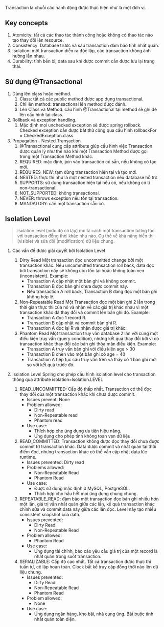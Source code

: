 Transaction là chuỗi các hành động được thực hiện như là một đơn vị.
## Key concepts

1. Atomicity: tất cả các thao tác thành công hoặc không có thao tác nào tạo thay đổi lên resource.
2. Consistency: Database trước và sau transaction đảm bảo tính nhất quán.
3. Isolation: một transaction diễn ra độc lập, các transaction không ảnh hưởng lẫn nhau.
4. Durability: tính bền bỉ, data sau khi được commit cần được lưu lại trạng thái.

## Sử dụng @Transactional

1. Dùng lên class hoặc method.
	1. Class: tất cả các public method được app dụng transactional.
	2. Chỉ lên method: transactional lên method được đánh.
	3. Lên Class và Method: cấu hình @Transactional tại method sẽ ghi đè lên cấu hình tại class.
2. Rollback và exception handling.
	1. Mặc định mọi unchecked exception sẽ được spring rollback. Checked exception cần được bắt thử công qua cấu hình rollbackFor = CheckedException.class
3. Propagation - Nested Transaction
	1. @Transactional cung cấp attribute giúp cấu hình việc Transaction được quản lý như thế nào khi một Transaction Method được gọi trong một Transaction Method khác.
	2. REQUIRED: mặc định, join vào transaction có sẵn, nếu không có tạo mới.
	3. REQUIRES_NEW: tạm dừng transaction hiện tại và tạo mới.
	4. NESTED: thực thi như là một nested transaction nếu database hỗ trợ.
	5. SUPPORTS: sử dụng transaction hiện tại nếu có, nếu không có tì non-transactional.
	6. NOT_SUPPORTED: không transactional.
	7. NEVER: throws exception nếu tồn tại transaction.
	8. MANDATORY: cần một transaction sẵn có.
## Isolation Level

> Isolation level (mức độ cô lập) mô tả cách một transaction tương tác với transaction đống thời khác như nào.
> Cụ thể về khả năng hiển thị (visible) và sửa đổi (modification) dữ liệu chung.

1. Các vấn đề được giải quyết bởi Isolation Level
	1. Dirty Read
		Một transaction đọc uncommitted change bởi một transaction khác. Nếu uncommitted transaction roll back, data đọc bởi transaction này sẽ không còn tồn tại hoặc không toàn vẹn (inconsistent).
		Example:
		- Transaction A cập nhật một bản ghi và không commit.
		- Transaction B đọc bản ghi chưa được commit này.
		- Nếu transaction A roll back, Transaction B đang đọc một bản ghi không hợp lệ.
	2. Non-Repeatable Read
		Một Transaction đọc một bản ghi 2 lần trong thời gian thực thi của nó và nhận về các giá trị khác nhau vì một transaction khác đã thay đổi và commit lên bản ghi đó.
		Example:
		- Transaction A đọc 1 record R.
		- Transaction B cập nhật và commit bản ghi R.
		- Transaction A đọc lại R và nhận được giá trị khác.
	3. Phantom Read
		Một transaction truy vấn database 2 lần với cùng một điều kiện truy vấn (query condition), nhưng kết quả thay đổi bởi vì có transaction khác thay đổi các bản ghi thỏa mãn điều kiện.
		Example:
		- Transaction A truy vấn bản ghi với điều kiện age > 30
		- Transaction B chèn vào một bản ghi có age = 40
		- Transaction A tiếp tục câu truy vấn trên và thấy có 1 bản ghi mới so với kết quả trước đó.
2. Isolation Level
	 Spring cho phép cấu hình isolation level cho transaction thông qua attribute isolation=Isolation.LEVEL
	
	 1. READ_UNCOMMITTED: Cấp độ thấp nhất. Transaction có thể đọc thay đổi của một transaction khác khi chưa được commit.
		 - Issues prevent: None
		 - Problem allowed:
			 - Dirty read
			 - Non-Repeatable read
			 - Phantom read
		- Use case:
			- Thích hợp cho ứng dụng ưu tiên hiệu năng.
			- Ứng dụng cho phép tính không toàn vẹn dữ liệu.
	2. READ_COMMITTED: Transaction không được đọc thay đổi chưa được commit từ transaction khác. Data được commit và nhất quán tại thời điểm đọc, nhưng transaction khác có thể vẫn cập nhật data lúc runtime.
		- Issues prevented: Dirty read
		- Problems allowed:
			- Non-Repeatable Read
			- Phantom Read
		- Use case:
			- Được sử dụng mặc định ở MySQL, PostgreSQL.
			- Thích hợp cho hầu hết mọi ứng dụng chung chung.
	3. REPEATABLE_READ: đảm bảo một transaction đọc bản ghi nhiều hơn một lần, giá trị vẫn nhất quán giữa các lần, kể quả transaction khác chỉnh sửa và commit data này giữa các lần đọc. Level này tạo nhiều consistent snapshot của data.
		- Issues prevented:
			- Dirty Read
			- Non-Repeatable Read
		- Problem allowed:
			- Phantom Read
		- Use case:
			- Ứng dụng tài chính, báo cáo yêu cầu giá trị của một record là nhất quán trong suốt transaction.
	4. SERIALIZABLE: Cấp độ cao nhất. Tất cả transaction được thực thi tuần tự, cô lập hoàn toàn. Clock bất kể truy cập đồng thời nào lên dữ liệu chung.
		- Issues prevented:
			- Dirty Read
			- Non-Repeatable Read
			- Phantom Read
		- Problem allowed:
			- None
		- Use case:
			- Ứng dụng ngân hàng, kho bãi, nhà cung ứng. Bắt buộc tính nhất quán toàn diện.